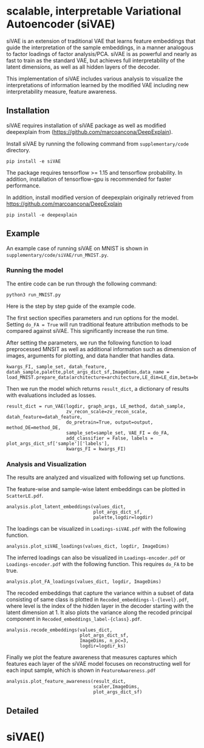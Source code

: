 # scalable, interpretable Variational Autoencoder (siVAE)

siVAE is an extension of traditional VAE that learns feature embeddings that guide the interpretation of the sample embeddings, in a manner analogous to factor loadings of factor analysis/PCA. siVAE is as powerful and nearly as fast to train as the standard VAE, but achieves full interpretability of the latent dimensions, as well as all hidden layers of the decoder.

This implementation of siVAE includes various analysis to visualize the interpretations of information learned by the modified VAE including new interpretability measure, feature awareness.


## Installation

siVAE requires installation of siVAE package as well as modified deepexplain from (https://github.com/marcoancona/DeepExplain).

Install siVAE by running the following command from `supplementary/code` directory.


```
pip install -e siVAE
```

The package requires tensorflow >= 1.15 and tensorflow probability. In addition, installation of tensorflow-gpu is recommended for faster performance.

In addition, install modified version of deepexplain originally retrieved from https://github.com/marcoancona/DeepExplain

```
pip install -e deepexplain
```



## Example

An example case of running siVAE  on MNIST is shown in ```supplementary/code/siVAE/run_MNIST.py```.


### Running the model

The entire code can be run through the following command:
```
python3 run_MNIST.py
```

Here is the step by step guide of the example code.

The first section specifies parameters and run options for the model. Setting `do_FA = True` will run traditional feature attribution methods to be compared against siVAE. This significantly increase the run time.

After setting the parameters, we run the following function to load preprocessed MNSIT as well as additional information such as dimension of images, arguments for plotting, and data handler that handles data.
```
kwargs_FI, sample_set, datah_feature, datah_sample,palette,plot_args_dict_sf,ImageDims,data_name = load_MNIST.prepare_data(architecture=architecture,LE_dim=LE_dim,beta=beta)
```

Then we run the model which returns `result_dict`, a dictionary of results with evaluations included as losses.

```
result_dict = run_VAE(logdir, graph_args, LE_method, datah_sample,
                      zv_recon_scale=zv_recon_scale, datah_feature=datah_feature,
                      do_pretrain=True, output=output, method_DE=method_DE,
                      sample_set=sample_set, VAE_FI = do_FA,
                      add_classifier = False, labels = plot_args_dict_sf['sample']['labels'],
                      kwargs_FI = kwargs_FI)
```
### Analysis and Visualization

The results are analyzed and visualized with following set up functions.

The feature-wise and sample-wise latent embeddings can be plotted in `ScatterLE.pdf`.
```
analysis.plot_latent_embeddings(values_dict,
                                plot_args_dict_sf,
                                palette,logdir=logdir)
```

The loadings can be visualized in `Loadings-siVAE.pdf` with the following function.
```
analysis.plot_siVAE_loadings(values_dict, logdir, ImageDims)
```

The inferred loadings can also be visualized in `Loadings-encoder.pdf` or `Loadings-encoder.pdf` with the following function. This requires `do_FA` to be true.
```
analysis.plot_FA_loadings(values_dict, logdir, ImageDims)
```

The recoded embeddings that capture the variance within a subset of data consisting of same class is plotted in `Recoded_embeddings-l-{level}.pdf`, where level is the index of the hidden layer in the decoder starting with the latent dimension at 1. It also plots the variance along the recoded principal component in `Recoded_embeddings_label-{class}.pdf`.

```
analysis.recode_embeddings(values_dict,
                           plot_args_dict_sf,
                           ImageDims, n_pc=3,
                           logdir=logdir_ks)
```

Finally we plot the feature awareness that measures captures which features each layer of the siVAE model focuses on reconstructing well for each input sample, which is shown in `FeatureAwareness.pdf`

```
analysis.plot_feature_awareness(result_dict,
                                scaler,ImageDims,
                                plot_args_dict_sf)
```

## Detailed
# siVAE()
